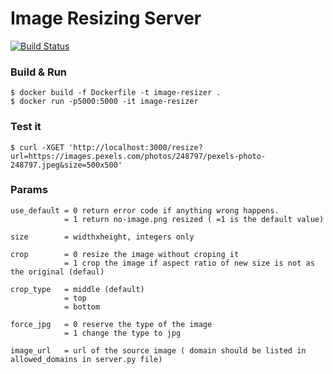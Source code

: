 # Image Resizing Server
[![Build Status](https://travis-ci.org/OsamaJBR/python-img-resizing-server.svg?branch=master)](https://travis-ci.org/OsamaJBR/python-img-resizing-server) 

### Build & Run
```
$ docker build -f Dockerfile -t image-resizer .
$ docker run -p5000:5000 -it image-resizer
```

### Test it
```
$ curl -XGET 'http://localhost:3000/resize?url=https://images.pexels.com/photos/248797/pexels-photo-248797.jpeg&size=500x500' 
```

### Params
```
use_default = 0 return error code if anything wrong happens.
            = 1 return no-image.png resized ( =1 is the default value)

size        = widthxheight, integers only

crop        = 0 resize the image without croping it
            = 1 crop the image if aspect ratio of new size is not as the original (defaul)

crop_type   = middle (default)
            = top
            = bottom

force_jpg   = 0 reserve the type of the image
            = 1 change the type to jpg

image_url   = url of the source image ( domain should be listed in allowed_domains in server.py file)
```
